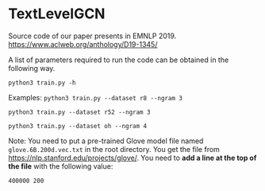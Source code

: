 # TextLevelGCN
Source code of our paper presents in EMNLP 2019. https://www.aclweb.org/anthology/D19-1345/

A list of parameters required to run the code can be obtained in the following way.

`python3 train.py -h`

Examples: 
`python3 train.py --dataset r8 --ngram 3`

`python3 train.py --dataset r52 --ngram 3`

`python3 train.py --dataset oh --ngram 4`

Note: You need to put a pre-trained Glove model file named `glove.6B.200d.vec.txt` in the root directory.
You get the file from https://nlp.stanford.edu/projects/glove/.
You need to **add a line at the top of the file** with the following value:

`400000 200`
